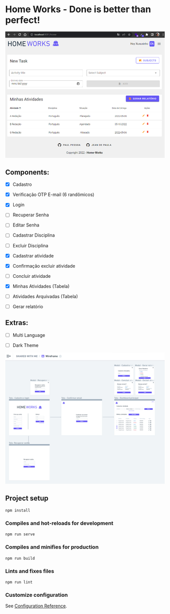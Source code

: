 # Home Works - Done is better than perfect!

<a href="https://home-works.vercel.app/" target="_blank"><img src="./src/assets/print-home.png" alt="Home Works"/></a>
## Components:

- [x] Cadastro
- [x] Verificação OTP E-mail (6 randômicos)
- [x] Login
- [ ] Recuperar Senha
- [ ] Editar Senha

- [ ] Cadastrar Disciplina
- [ ] Excluir Disciplina

- [x] Cadastrar atividade
- [x] Confirmação excluir atividade  
- [ ] Concluir atividade

- [x] Minhas Atividades (Tabela)
- [ ] Atividades Arquivadas (Tabela)

- [ ] Gerar relatório

 ## Extras:

- [ ] Multi Language
- [ ] Dark Theme



<a href="https://whimsical.com/wireframe-tdYmWwwSdqR4SqEoaFNUX" target="_blank"><img src="./src/assets/home-works-scope.png" alt="Home Works Scope"/></a>



## Project setup
```
npm install
```

### Compiles and hot-reloads for development
```
npm run serve
```

### Compiles and minifies for production
```
npm run build
```

### Lints and fixes files
```
npm run lint
```

### Customize configuration
See [Configuration Reference](https://cli.vuejs.org/config/).
